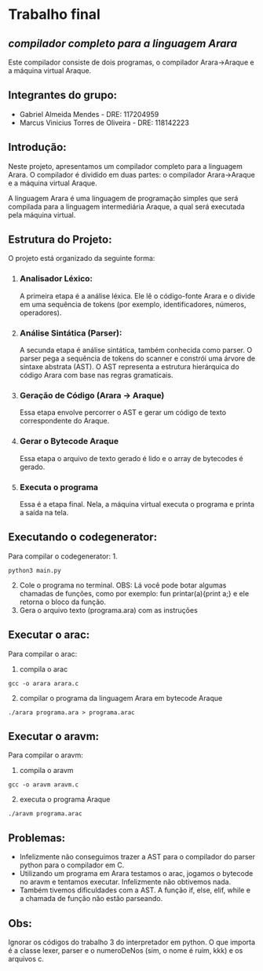 # **Trabalho final** 
## *compilador completo para a linguagem Arara*
Este compilador consiste de dois programas, o compilador Arara->Araque e a máquina virtual Araque.

## Integrantes do grupo:
- Gabriel Almeida Mendes - DRE: 117204959
- Marcus Vinicius Torres de Oliveira - DRE: 118142223

## Introdução:
Neste projeto, apresentamos um compilador completo para a linguagem Arara. O compilador é dividido em duas partes: o compilador Arara->Araque e a máquina virtual Araque.

A linguagem Arara é uma linguagem de programação simples que será compilada para a linguagem intermediária Araque, a qual será executada pela máquina virtual.

## Estrutura do Projeto:
O projeto está organizado da seguinte forma:

1. ### Analisador Léxico:
   A primeira etapa é a análise léxica. Ele lê o código-fonte Arara e o divide em uma  sequência de tokens (por exemplo, identificadores, números, operadores).
2. ### Análise Sintática (Parser):
   A secunda etapa é análise sintática, também conhecida como parser. O parser pega a sequência de tokens do scanner e constrói uma árvore de sintaxe abstrata (AST). O AST representa a estrutura hierárquica do código Arara com base nas regras gramaticais.
3. ### Geração de Código (Arara -> Araque)
   Essa etapa envolve percorrer o AST e gerar um código de texto correspondente do Araque.
4. ### Gerar o Bytecode Araque
   Essa etapa o arquivo de texto gerado é lido e o array de bytecodes é gerado.
5. ### Executa o programa
   Essa é a etapa final. Nela, a máquina virtual executa o programa e printa a saída na tela.

## Executando o codegenerator:
Para compilar o codegenerator:
1. 
```
python3 main.py
```
2. Cole o programa no terminal. OBS: Lá você pode botar algumas chamadas de funções, como por exemplo: fun printar(a){print a;} e ele retorna o bloco da função.
3. Gera o arquivo texto (programa.ara) com as instruções

## Executar o arac:
Para compilar o arac:
1. compila o arac
```
gcc -o arara arara.c
```
2. compilar o programa da linguagem Arara em bytecode Araque
```
./arara programa.ara > programa.arac
````

## Executar o aravm:
Para compilar o aravm:
1. compila o aravm
```
gcc -o aravm aravm.c
```
2. executa o programa Araque
```
./aravm programa.arac
```

## Problemas:
- Infelizmente não conseguimos trazer a AST para o compilador do parser python para o compilador em C.
- Utilizando um programa em Arara testamos o arac, jogamos o bytecode no aravm e tentamos executar. Infelizmente não obtivemos nada.
- Também tivemos dificuldades com a AST. A função if, else, elif, while e a chamada de função não estão parseando.

## Obs:
Ignorar os códigos do trabalho 3 do interpretador em python. O que importa é a classe lexer, parser e o numeroDeNos (sim, o nome é ruim, kkk) e os arquivos c.

